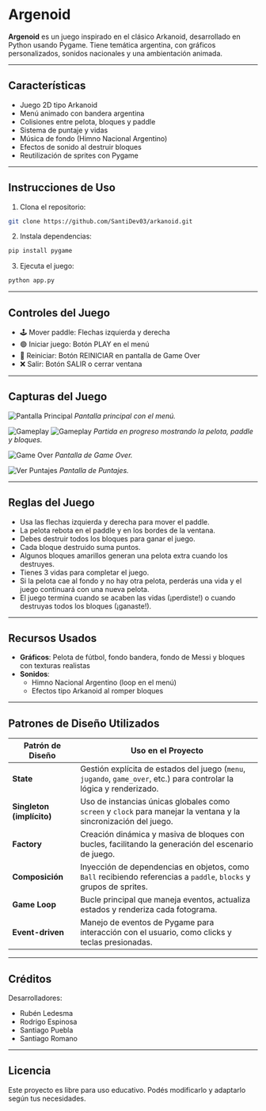 # Argenoid

**Argenoid** es un juego inspirado en el clásico Arkanoid, desarrollado en Python usando Pygame. Tiene temática argentina, con gráficos personalizados, sonidos nacionales y una ambientación animada.

---

## Características

- Juego 2D tipo Arkanoid
- Menú animado con bandera argentina
- Colisiones entre pelota, bloques y paddle
- Sistema de puntaje y vidas
- Música de fondo (Himno Nacional Argentino)
- Efectos de sonido al destruir bloques
- Reutilización de sprites con Pygame

---

## Instrucciones de Uso

1. Clona el repositorio:
```bash
git clone https://github.com/SantiDev03/arkanoid.git
```

2. Instala dependencias:
```bash
pip install pygame
```

3. Ejecuta el juego:
```bash
python app.py
```

---

## Controles del Juego

- 🕹️ Mover paddle: Flechas izquierda y derecha
- 🟢 Iniciar juego: Botón PLAY en el menú
- 🔁 Reiniciar: Botón REINICIAR en pantalla de Game Over
- ❌ Salir: Botón SALIR o cerrar ventana

---

## Capturas del Juego

![Pantalla Principal](assets/images/capturas_juegos/menu.jpeg)
*Pantalla principal con el menú.*

![Gameplay](assets/images/capturas_juegos/gameplay_1.jpeg)
![Gameplay](assets/images/capturas_juegos/gameplay_2.jpeg)
*Partida en progreso mostrando la pelota, paddle y bloques.*

![Game Over](assets/images/capturas_juegos/game_over.jpeg)
*Pantalla de Game Over.*

![Ver Puntajes](assets/images/capturas_juegos/view_score.jpeg)
*Pantalla de Puntajes.*

---

## Reglas del Juego

- Usa las flechas izquierda y derecha para mover el paddle.
- La pelota rebota en el paddle y en los bordes de la ventana.
- Debes destruir todos los bloques para ganar el juego.
- Cada bloque destruido suma puntos.
- Algunos bloques amarillos generan una pelota extra cuando los destruyes.
- Tienes 3 vidas para completar el juego.
- Si la pelota cae al fondo y no hay otra pelota, perderás una vida y el juego continuará con una nueva pelota.
- El juego termina cuando se acaben las vidas (¡perdiste!) o cuando destruyas todos los bloques (¡ganaste!).

---

## Recursos Usados

- **Gráficos**: Pelota de fútbol, fondo bandera, fondo de Messi y bloques con texturas realistas
- **Sonidos**:
  - Himno Nacional Argentino (loop en el menú)
  - Efectos tipo Arkanoid al romper bloques

---

## Patrones de Diseño Utilizados

| Patrón de Diseño          | Uso en el Proyecto                                                                                                    |
| ------------------------- | --------------------------------------------------------------------------------------------------------------------- |
| **State**                 | Gestión explícita de estados del juego (`menu`, `jugando`, `game_over`, etc.) para controlar la lógica y renderizado. |
| **Singleton (implícito)** | Uso de instancias únicas globales como `screen` y `clock` para manejar la ventana y la sincronización del juego.      |
| **Factory**               | Creación dinámica y masiva de bloques con bucles, facilitando la generación del escenario de juego.                   |
| **Composición**           | Inyección de dependencias en objetos, como `Ball` recibiendo referencias a `paddle`, `blocks` y grupos de sprites.    |
| **Game Loop**             | Bucle principal que maneja eventos, actualiza estados y renderiza cada fotograma.                                     |
| **Event-driven**          | Manejo de eventos de Pygame para interacción con el usuario, como clicks y teclas presionadas.                        |

---

## Créditos

Desarrolladores:
- Rubén Ledesma
- Rodrigo Espinosa
- Santiago Puebla
- Santiago Romano

---

## Licencia

Este proyecto es libre para uso educativo. Podés modificarlo y adaptarlo según tus necesidades.
